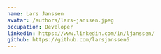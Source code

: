 ```yaml
---
name: Lars Janssen
avatar: /authors/lars-janssen.jpeg
occupation: Developer
linkedin: https://www.linkedin.com/in/ljanssen/
github: https://github.com/larsjanssen6
---
```

